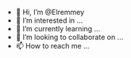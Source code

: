 - 👋 Hi, I’m @Elremmey
- 👀 I’m interested in ...
- 🌱 I’m currently learning ...
- 💞️ I’m looking to collaborate on ...
- 📫 How to reach me ...

<!---
Elremmey/Elremmey is a ✨ special ✨ repository because its `README.md` (this file) appears on your GitHub profile.
You can click the Preview link to take a look at your changes.
--->
